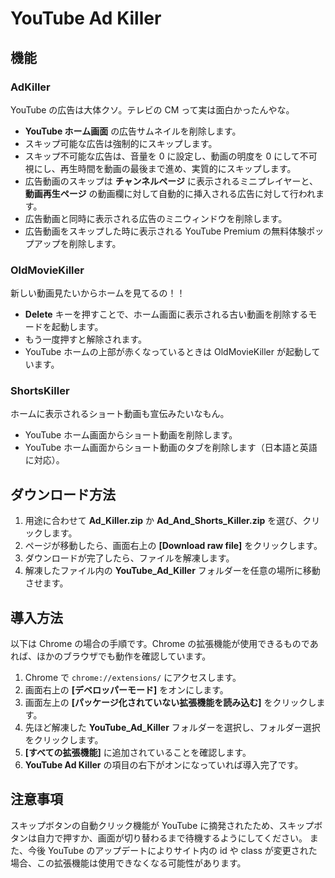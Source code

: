 # YouTube Ad Killer

## 機能

### AdKiller

YouTube の広告は大体クソ。テレビの CM って実は面白かったんやな。

- **YouTube ホーム画面** の広告サムネイルを削除します。
- スキップ可能な広告は強制的にスキップします。
- スキップ不可能な広告は、音量を 0 に設定し、動画の明度を 0 にして不可視にし、再生時間を動画の最後まで進め、実質的にスキップします。
- 広告動画のスキップは **チャンネルページ** に表示されるミニプレイヤーと、**動画再生ページ** の動画欄に対して自動的に挿入される広告に対して行われます。
- 広告動画と同時に表示される広告のミニウィンドウを削除します。
- 広告動画をスキップした時に表示される YouTube Premium の無料体験ポップアップを削除します。

### OldMovieKiller

新しい動画見たいからホームを見てるの！！

- **Delete** キーを押すことで、ホーム画面に表示される古い動画を削除するモードを起動します。
- もう一度押すと解除されます。
- YouTube ホームの上部が赤くなっているときは OldMovieKiller が起動しています。

### ShortsKiller

ホームに表示されるショート動画も宣伝みたいなもん。

- YouTube ホーム画面からショート動画を削除します。
- YouTube ホーム画面からショート動画のタブを削除します（日本語と英語に対応）。

## ダウンロード方法

1. 用途に合わせて **Ad_Killer.zip** か **Ad_And_Shorts_Killer.zip** を選び、クリックします。
2. ページが移動したら、画面右上の **[Download raw file]** をクリックします。
3. ダウンロードが完了したら、ファイルを解凍します。
4. 解凍したファイル内の **YouTube_Ad_Killer** フォルダーを任意の場所に移動させます。

## 導入方法

以下は Chrome の場合の手順です。Chrome の拡張機能が使用できるものであれば、ほかのブラウザでも動作を確認しています。

1. Chrome で `chrome://extensions/` にアクセスします。
2. 画面右上の **[デベロッパーモード]** をオンにします。
3. 画面左上の **[パッケージ化されていない拡張機能を読み込む]** をクリックします。
4. 先ほど解凍した **YouTube_Ad_Killer** フォルダーを選択し、フォルダー選択をクリックします。
5. **[すべての拡張機能]** に追加されていることを確認します。
6. **YouTube Ad Killer** の項目の右下がオンになっていれば導入完了です。

## 注意事項

スキップボタンの自動クリック機能が YouTube に摘発されたため、スキップボタンは自力で押すか、画面が切り替わるまで待機するようにしてください。
また、今後 YouTube のアップデートによりサイト内の id や class が変更された場合、この拡張機能は使用できなくなる可能性があります。
